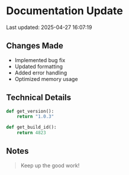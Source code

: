 # Documentation Update

Last updated: 2025-04-27 16:07:19

## Changes Made
- Implemented bug fix
- Updated formatting
- Added error handling
- Optimized memory usage

## Technical Details
```python
def get_version():
    return "1.0.3"

def get_build_id():
    return 4823
```

## Notes
> Keep up the good work!

